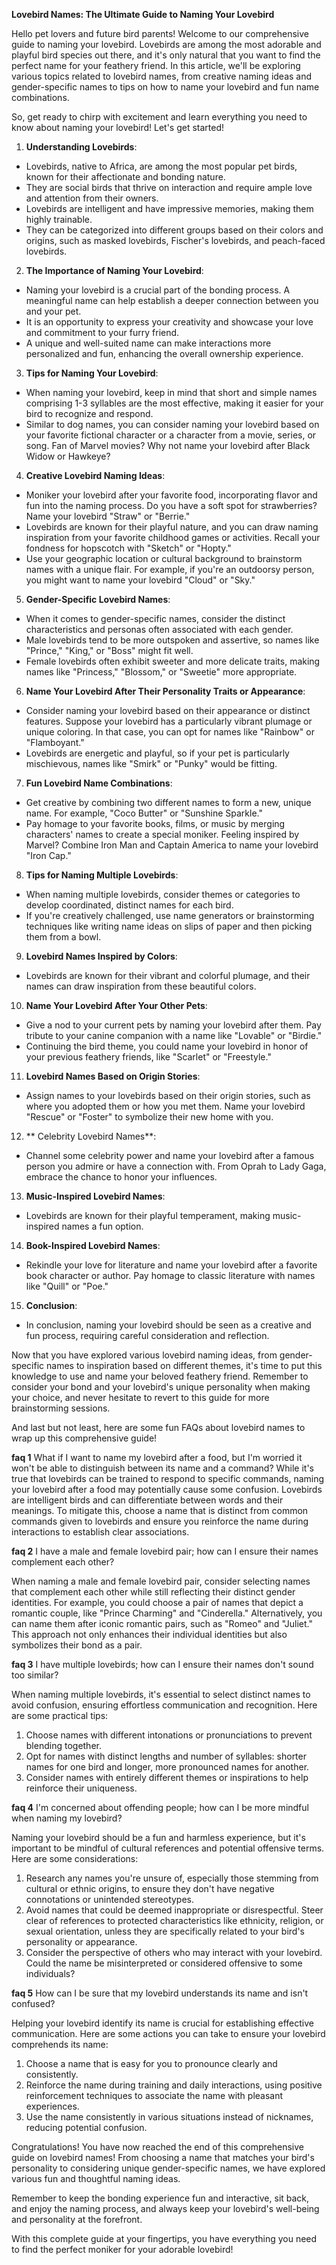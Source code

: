 **Lovebird Names: The Ultimate Guide to Naming Your Lovebird** 

Hello pet lovers and future bird parents! Welcome to our comprehensive guide to naming your lovebird. Lovebirds are among the most adorable and playful bird species out there, and it's only natural that you want to find the perfect name for your feathery friend. In this article, we'll be exploring various topics related to lovebird names, from creative naming ideas and gender-specific names to tips on how to name your lovebird and fun name combinations. 

So, get ready to chirp with excitement and learn everything you need to know about naming your lovebird! Let's get started!

1. **Understanding Lovebirds**:
- Lovebirds, native to Africa, are among the most popular pet birds, known for their affectionate and bonding nature.
- They are social birds that thrive on interaction and require ample love and attention from their owners.
- Lovebirds are intelligent and have impressive memories, making them highly trainable.
- They can be categorized into different groups based on their colors and origins, such as masked lovebirds, Fischer's lovebirds, and peach-faced lovebirds. 

2. **The Importance of Naming Your Lovebird**:
- Naming your lovebird is a crucial part of the bonding process. A meaningful name can help establish a deeper connection between you and your pet.
- It is an opportunity to express your creativity and showcase your love and commitment to your furry friend.
- A unique and well-suited name can make interactions more personalized and fun, enhancing the overall ownership experience. 

3. **Tips for Naming Your Lovebird**:
- When naming your lovebird, keep in mind that short and simple names comprising 1-3 syllables are the most effective, making it easier for your bird to recognize and respond.
- Similar to dog names, you can consider naming your lovebird based on your favorite fictional character or a character from a movie, series, or song. Fan of Marvel movies? Why not name your lovebird after Black Widow or Hawkeye? 

4. **Creative Lovebird Naming Ideas**:
- Moniker your lovebird after your favorite food, incorporating flavor and fun into the naming process. Do you have a soft spot for strawberries? Name your lovebird "Straw" or "Berrie."
- Lovebirds are known for their playful nature, and you can draw naming inspiration from your favorite childhood games or activities. Recall your fondness for hopscotch with "Sketch" or "Hopty."
- Use your geographic location or cultural background to brainstorm names with a unique flair. For example, if you're an outdoorsy person, you might want to name your lovebird "Cloud" or "Sky."

5. **Gender-Specific Lovebird Names**:
- When it comes to gender-specific names, consider the distinct characteristics and personas often associated with each gender.
- Male lovebirds tend to be more outspoken and assertive, so names like "Prince," "King," or "Boss" might fit well.
- Female lovebirds often exhibit sweeter and more delicate traits, making names like "Princess," "Blossom," or "Sweetie" more appropriate. 

6. **Name Your Lovebird After Their Personality Traits or Appearance**:
- Consider naming your lovebird based on their appearance or distinct features. Suppose your lovebird has a particularly vibrant plumage or unique coloring. In that case, you can opt for names like "Rainbow" or "Flamboyant."
- Lovebirds are energetic and playful, so if your pet is particularly mischievous, names like "Smirk" or "Punky" would be fitting.

7. **Fun Lovebird Name Combinations**:
- Get creative by combining two different names to form a new, unique name. For example, "Coco Butter" or "Sunshine Sparkle."
- Pay homage to your favorite books, films, or music by merging characters' names to create a special moniker. Feeling inspired by Marvel? Combine Iron Man and Captain America to name your lovebird "Iron Cap."

8. **Tips for Naming Multiple Lovebirds**:
- When naming multiple lovebirds, consider themes or categories to develop coordinated, distinct names for each bird.
- If you're creatively challenged, use name generators or brainstorming techniques like writing name ideas on slips of paper and then picking them from a bowl. 

9. **Lovebird Names Inspired by Colors**:
- Lovebirds are known for their vibrant and colorful plumage, and their names can draw inspiration from these beautiful colors. 

10. **Name Your Lovebird After Your Other Pets**:
- Give a nod to your current pets by naming your lovebird after them. Pay tribute to your canine companion with a name like "Lovable" or "Birdie."
- Continuing the bird theme, you could name your lovebird in honor of your previous feathery friends, like "Scarlet" or "Freestyle."

11. **Lovebird Names Based on Origin Stories**:
- Assign names to your lovebirds based on their origin stories, such as where you adopted them or how you met them. Name your lovebird "Rescue" or "Foster" to symbolize their new home with you. 

12. ** Celebrity Lovebird Names**:
- Channel some celebrity power and name your lovebird after a famous person you admire or have a connection with. From Oprah to Lady Gaga, embrace the chance to honor your influences. 

13. **Music-Inspired Lovebird Names**:
- Lovebirds are known for their playful temperament, making music-inspired names a fun option. 

14. **Book-Inspired Lovebird Names**:
- Rekindle your love for literature and name your lovebird after a favorite book character or author. Pay homage to classic literature with names like "Quill" or "Poe."

15. **Conclusion**:
- In conclusion, naming your lovebird should be seen as a creative and fun process, requiring careful consideration and reflection. 

Now that you have explored various lovebird naming ideas, from gender-specific names to inspiration based on different themes, it's time to put this knowledge to use and name your beloved feathery friend. Remember to consider your bond and your lovebird's unique personality when making your choice, and never hesitate to revert to this guide for more brainstorming sessions. 

And last but not least, here are some fun FAQs about lovebird names to wrap up this comprehensive guide! 

**faq 1**
What if I want to name my lovebird after a food, but I'm worried it won't be able to distinguish between its name and a command? 
While it's true that lovebirds can be trained to respond to specific commands, naming your lovebird after a food may potentially cause some confusion. Lovebirds are intelligent birds and can differentiate between words and their meanings. To mitigate this, choose a name that is distinct from common commands given to lovebirds and ensure you reinforce the name during interactions to establish clear associations. 

**faq 2**
I have a male and female lovebird pair; how can I ensure their names complement each other?

When naming a male and female lovebird pair, consider selecting names that complement each other while still reflecting their distinct gender identities. For example, you could choose a pair of names that depict a romantic couple, like "Prince Charming" and "Cinderella." Alternatively, you can name them after iconic romantic pairs, such as "Romeo" and "Juliet." This approach not only enhances their individual identities but also symbolizes their bond as a pair. 

**faq 3**
I have multiple lovebirds; how can I ensure their names don't sound too similar? 

When naming multiple lovebirds, it's essential to select distinct names to avoid confusion, ensuring effortless communication and recognition. Here are some practical tips:

1. Choose names with different intonations or pronunciations to prevent blending together.
2. Opt for names with distinct lengths and number of syllables: shorter names for one bird and longer, more pronounced names for another.
3. Consider names with entirely different themes or inspirations to help reinforce their uniqueness. 

**faq 4**
I'm concerned about offending people; how can I be more mindful when naming my lovebird? 

Naming your lovebird should be a fun and harmless experience, but it's important to be mindful of cultural references and potential offensive terms. Here are some considerations: 

1. Research any names you're unsure of, especially those stemming from cultural or ethnic origins, to ensure they don't have negative connotations or unintended stereotypes.
2. Avoid names that could be deemed inappropriate or disrespectful. Steer clear of references to protected characteristics like ethnicity, religion, or sexual orientation, unless they are specifically related to your bird's personality or appearance. 
3. Consider the perspective of others who may interact with your lovebird. Could the name be misinterpreted or considered offensive to some individuals? 

**faq 5**
How can I be sure that my lovebird understands its name and isn't confused? 

Helping your lovebird identify its name is crucial for establishing effective communication. Here are some actions you can take to ensure your lovebird comprehends its name: 

1. Choose a name that is easy for you to pronounce clearly and consistently.
2. Reinforce the name during training and daily interactions, using positive reinforcement techniques to associate the name with pleasant experiences.
3. Use the name consistently in various situations instead of nicknames, reducing potential confusion. 

Congratulations! You have now reached the end of this comprehensive guide on lovebird names! From choosing a name that matches your bird's personality to considering unique gender-specific names, we have explored various fun and thoughtful naming ideas. 

Remember to keep the bonding experience fun and interactive, sit back, and enjoy the naming process, and always keep your lovebird's well-being and personality at the forefront. 

With this complete guide at your fingertips, you have everything you need to find the perfect moniker for your adorable lovebird!